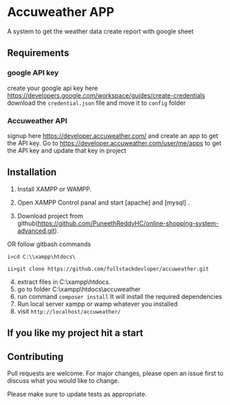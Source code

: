 
# Accuweather APP

A system to get the weather data create report with google sheet
## Requirements
### google API key
create your google api key here https://developers.google.com/workspace/guides/create-credentials
download the `credential.json` file and move it to `config` folder
### Accuweather API 
signup here https://developer.accuweather.com/ and create an app to get the API key.
Go to https://developer.accuweather.com/user/me/apps to get the API key and update that key in project

## Installation

1. Install XAMPP or WAMPP.

2. Open XAMPP Control panal and start [apache] and [mysql] .

3. Download project from github(https://github.com/PuneethReddyHC/online-shopping-system-advanced.git).
 
 OR follow gitbash commands

    i>cd C:\\xampp\htdocs\

    ii>git clone https://github.com/fullstackdevloper/accuweather.git

4. extract files in C:\\xampp\htdocs\.
5. go to folder C:\\xampp\htdocs\accuweather
6. run command `composer install` It will install the required dependencies
7. Run local server xampp or wamp whatever you installed 
8. visit `http://localhost/accuweather/`

## If you like my project hit a start

## Contributing
Pull requests are welcome. For major changes, please open an issue first to discuss what you would like to change.

Please make sure to update tests as appropriate.


